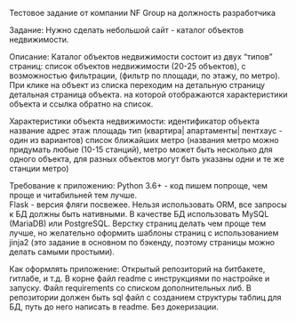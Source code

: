 Тестовое задание от компании NF Group на должность разработчика

Задание: Нужно сделать небольшой сайт - каталог объектов недвижимости.

Описание: 
Каталог объектов недвижимости состоит из двух “типов” страниц:
список объектов недвижимости (20-25 объектов), с возможностью фильтрации, (фильтр по площади, по этажу, по метро). При клике на объект из списка переходим на детальную страницу
детальная страница объекта. на которой отображаются характеристики объекта и ссылка обратно на список.

Характеристики объекта недвижимости: 
идентификатор объекта
название
адрес
этаж
площадь
тип (квартира| апартаменты| пентхаус - один из вариантов)
список ближайших метро (названия метро можно придумать любые (10-15 станций), метро может быть несколько для одного объекта, для разных объектов могут быть указаны одни и те же станции метро)

Требование к приложению:
Python 3.6+ - код пишем попроще, чем проще и читабильней тем лучше.  
Flask - версия фляги посвежее.
Нельзя использовать ORM, все запросы к БД должны быть нативными.
В качестве БД использовать MySQL (MariaDB) или PostgreSQL.
Верстку страниц делать чем проще тем лучше, но желательно оформить шаблоны страниц с использованием jinja2 (это задание в основном по бэкенду, поэтому страницы можно делать самыми простыми).

Как оформлять приложение:
Открытый репозиторий на битбакете, гитлабе, и т.д.
В корне файл readme с инструкциями по настройке и запуску.
Файл requirements со списком дополнительных либ.
В репозитории должен быть sql файл с созданием структуры таблиц для БД, путь до него написать в readme.
Без докеризации.
